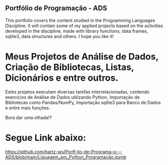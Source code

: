 ## Portfólio de Programação - ADS

This portfolio covers the content studied in the Programming Languages ​​Discipline. It will contain some of my applied projects based on the activities developed in the discipline, made with library functions, data frames, sqlite3, data structures and others. I hope you like it!

# Meus Projetos de Análise de Dados, Criação de Bibliotecas, Listas, Dicionários e entre outros. 

Estes projetos executam diversas tarefas interrelacionadas, contendo exercícios de Análise de Dados utilizando Python, Importação de Bibliotecas como Pandas/NumPy, Importação sqlite3 para Banco de Dados e entre mais funções. 

Bora dar uma olhada!?

# Segue Link abaixo:
https://github.com/hartz-ws/Portf-lio-de-Programa-o---ADS/blob/main/Liguagem_em_Python_Programação.ipynb
